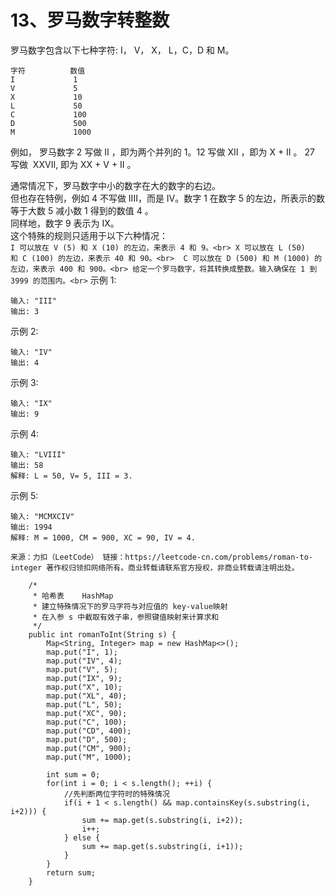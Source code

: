13、罗马数字转整数
===
罗马数字包含以下七种字符: I， V， X， L，C，D 和 M。<br>
```
字符          数值
I             1
V             5
X             10
L             50
C             100
D             500
M             1000
```
例如， 罗马数字 2 写做 II ，即为两个并列的 1。12 写做 XII ，即为 X + II 。 27 写做  XXVII, 即为 XX + V + II 。<br>

通常情况下，罗马数字中小的数字在大的数字的右边。<br>
但也存在特例，例如 4 不写做 IIII，而是 IV。数字 1 在数字 5 的左边，所表示的数等于大数 5 减小数 1 得到的数值 4 。<br>
同样地，数字 9 表示为 IX。<br>
这个特殊的规则只适用于以下六种情况：<br>
``
I 可以放在 V (5) 和 X (10) 的左边，来表示 4 和 9。<br>
X 可以放在 L (50) 和 C (100) 的左边，来表示 40 和 90。<br> 
C 可以放在 D (500) 和 M (1000) 的左边，来表示 400 和 900。<br>
给定一个罗马数字，将其转换成整数。输入确保在 1 到 3999 的范围内。<br>
``
示例 1:<br>
```
输入: "III"
输出: 3
```
示例 2:<br>
```
输入: "IV"
输出: 4
```
示例 3:<br>
```
输入: "IX"
输出: 9
```
示例 4:<br>
```
输入: "LVIII"
输出: 58
解释: L = 50, V= 5, III = 3.
```
示例 5:<br>
```
输入: "MCMXCIV"
输出: 1994
解释: M = 1000, CM = 900, XC = 90, IV = 4.
```

``
来源：力扣（LeetCode）
链接：https://leetcode-cn.com/problems/roman-to-integer
著作权归领扣网络所有。商业转载请联系官方授权，非商业转载请注明出处。
``


```
    /*
     * 哈希表    HashMap
     * 建立特殊情况下的罗马字符与对应值的 key-value映射
     * 在入参 s 中截取有效子串，参照键值映射来计算求和
     */
    public int romanToInt(String s) {
        Map<String, Integer> map = new HashMap<>();
        map.put("I", 1);
        map.put("IV", 4);
        map.put("V", 5);
        map.put("IX", 9);
        map.put("X", 10);
        map.put("XL", 40);
        map.put("L", 50);
        map.put("XC", 90);
        map.put("C", 100);
        map.put("CD", 400);
        map.put("D", 500);
        map.put("CM", 900);
        map.put("M", 1000);
        
        int sum = 0;
        for(int i = 0; i < s.length(); ++i) {
            //先判断两位字符时的特殊情况
            if(i + 1 < s.length() && map.containsKey(s.substring(i, i+2))) {
                sum += map.get(s.substring(i, i+2));
                i++;
            } else {
                sum += map.get(s.substring(i, i+1));
            }
        }
        return sum;
    }
```
